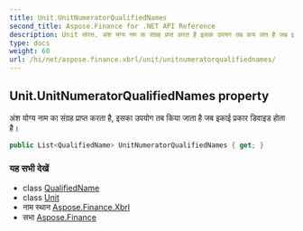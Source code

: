 ```yaml
---
title: Unit.UnitNumeratorQualifiedNames
second_title: Aspose.Finance for .NET API Reference
description: Unit संपत्त. अंश यग्य नम क संग्रह प्रप्त करत है इसक उपयग तब कय जत है जब इकई प्रकर डवइड हत है
type: docs
weight: 60
url: /hi/net/aspose.finance.xbrl/unit/unitnumeratorqualifiednames/
---
```

## Unit.UnitNumeratorQualifiedNames property

अंश योग्य नाम का संग्रह प्राप्त करता है, इसका उपयोग तब किया जाता है जब इकाई प्रकार डिवाइड होता है।

```csharp
public List<QualifiedName> UnitNumeratorQualifiedNames { get; }
```

### यह सभी देखें

* class [QualifiedName](../../qualifiedname/)
* class [Unit](../)
* नाम स्थान [Aspose.Finance.Xbrl](../../unit/)
* सभा [Aspose.Finance](../../../)


